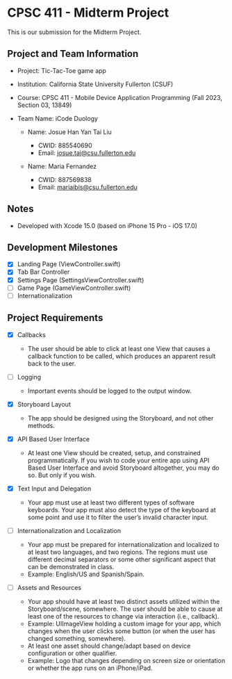# CPSC 411 - Midterm Project #

This is our submission for the Midterm Project.

## Project and Team Information ##

* Project: Tic-Tac-Toe game app
* Institution: California State University Fullerton (CSUF)
* Course: CPSC 411 - Mobile Device Application Programming (Fall 2023, Section 03, 13849)
* Team Name: iCode Duology

	* Name: Josue Han Yan Tai Liu
		* CWID: 885540690
		* Email: josue.tai@csu.fullerton.edu

	* Name: Maria Fernandez
		* CWID: 887569838
		* Email: mariaibis@csu.fullerton.edu

## Notes ##

* Developed with Xcode 15.0 (based on iPhone 15 Pro - iOS 17.0)

## Development Milestones ##

- [x] Landing Page (ViewController.swift)
- [x] Tab Bar Controller
- [x] Settings Page (SettingsViewController.swift)
- [ ] Game Page (GameViewController.swift)
- [ ] Internationalization

## Project Requirements ##

- [x] Callbacks

	- The user should be able to click at least one View that causes a callback function to be called, which produces an apparent result back to the user.

- [ ] Logging

	- Important events should be logged to the output window.

- [x] Storyboard Layout

	- The app should be designed using the Storyboard, and not other methods.

- [x] API Based User Interface

	- At least one View should be created, setup, and constrained programmatically. If you wish to code your entire app using API Based User Interface and avoid Storyboard altogether, you may do so. But only if you wish.

- [x] Text Input and Delegation

	- Your app must use at least two different types of software keyboards. Your app must also detect the type of the keyboard at some point and use it to filter the user’s invalid character input.

- [ ] Internationalization and Localization

	- Your app must be prepared for internationalization and localized to at least two languages, and two regions. The regions must use different decimal separators or some other significant aspect that can be demonstrated in class.
	- Example: English/US and Spanish/Spain.

- [ ] Assets and Resources
	- Your app should have at least two distinct assets utilized within the Storyboard/scene, somewhere. The user should be able to cause at least one of the resources to change via interaction (i.e., callback).
	- Example: UIImageView holding a custom image for your app, which changes when the user clicks some button (or when the user has changed something, somewhere).
	- At least one asset should change/adapt based on device configuration or other qualifier.
	- Example: Logo that changes depending on screen size or orientation or whether the app runs on an iPhone/iPad.
